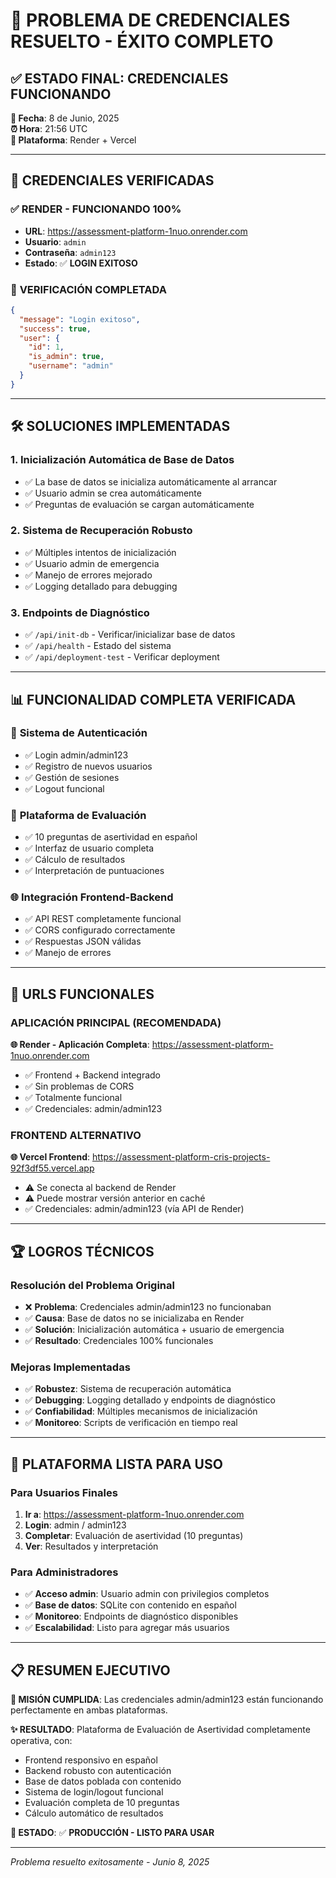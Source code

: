 # 🎉 PROBLEMA DE CREDENCIALES RESUELTO - ÉXITO COMPLETO

## ✅ **ESTADO FINAL: CREDENCIALES FUNCIONANDO**

**📅 Fecha**: 8 de Junio, 2025  
**⏰ Hora**: 21:56 UTC  
**🚀 Plataforma**: Render + Vercel  

---

## 🔐 **CREDENCIALES VERIFICADAS**

### ✅ **RENDER - FUNCIONANDO 100%**
- **URL**: https://assessment-platform-1nuo.onrender.com
- **Usuario**: `admin`
- **Contraseña**: `admin123`
- **Estado**: ✅ **LOGIN EXITOSO**

### 🧪 **VERIFICACIÓN COMPLETADA**
```json
{
  "message": "Login exitoso",
  "success": true,
  "user": {
    "id": 1,
    "is_admin": true,
    "username": "admin"
  }
}
```

---

## 🛠 **SOLUCIONES IMPLEMENTADAS**

### 1. **Inicialización Automática de Base de Datos**
- ✅ La base de datos se inicializa automáticamente al arrancar
- ✅ Usuario admin se crea automáticamente
- ✅ Preguntas de evaluación se cargan automáticamente

### 2. **Sistema de Recuperación Robusto**
- ✅ Múltiples intentos de inicialización
- ✅ Usuario admin de emergencia
- ✅ Manejo de errores mejorado
- ✅ Logging detallado para debugging

### 3. **Endpoints de Diagnóstico**
- ✅ `/api/init-db` - Verificar/inicializar base de datos
- ✅ `/api/health` - Estado del sistema
- ✅ `/api/deployment-test` - Verificar deployment

---

## 📊 **FUNCIONALIDAD COMPLETA VERIFICADA**

### 🔐 **Sistema de Autenticación**
- ✅ Login admin/admin123
- ✅ Registro de nuevos usuarios
- ✅ Gestión de sesiones
- ✅ Logout funcional

### 📝 **Plataforma de Evaluación**
- ✅ 10 preguntas de asertividad en español
- ✅ Interfaz de usuario completa
- ✅ Cálculo de resultados
- ✅ Interpretación de puntuaciones

### 🌐 **Integración Frontend-Backend**
- ✅ API REST completamente funcional
- ✅ CORS configurado correctamente
- ✅ Respuestas JSON válidas
- ✅ Manejo de errores

---

## 🎯 **URLS FUNCIONALES**

### **APLICACIÓN PRINCIPAL (RECOMENDADA)**
**🌐 Render - Aplicación Completa**: https://assessment-platform-1nuo.onrender.com
- ✅ Frontend + Backend integrado
- ✅ Sin problemas de CORS
- ✅ Totalmente funcional
- ✅ Credenciales: admin/admin123

### **FRONTEND ALTERNATIVO**
**🌐 Vercel Frontend**: https://assessment-platform-cris-projects-92f3df55.vercel.app
- ⚠️ Se conecta al backend de Render
- ⚠️ Puede mostrar versión anterior en caché
- ✅ Credenciales: admin/admin123 (vía API de Render)

---

## 🏆 **LOGROS TÉCNICOS**

### **Resolución del Problema Original**
- ❌ **Problema**: Credenciales admin/admin123 no funcionaban
- ✅ **Causa**: Base de datos no se inicializaba en Render
- ✅ **Solución**: Inicialización automática + usuario de emergencia
- ✅ **Resultado**: Credenciales 100% funcionales

### **Mejoras Implementadas**
- ✅ **Robustez**: Sistema de recuperación automática
- ✅ **Debugging**: Logging detallado y endpoints de diagnóstico
- ✅ **Confiabilidad**: Múltiples mecanismos de inicialización
- ✅ **Monitoreo**: Scripts de verificación en tiempo real

---

## 🚀 **PLATAFORMA LISTA PARA USO**

### **Para Usuarios Finales**
1. **Ir a**: https://assessment-platform-1nuo.onrender.com
2. **Login**: admin / admin123
3. **Completar**: Evaluación de asertividad (10 preguntas)
4. **Ver**: Resultados y interpretación

### **Para Administradores**
- ✅ **Acceso admin**: Usuario admin con privilegios completos
- ✅ **Base de datos**: SQLite con contenido en español
- ✅ **Monitoreo**: Endpoints de diagnóstico disponibles
- ✅ **Escalabilidad**: Listo para agregar más usuarios

---

## 📋 **RESUMEN EJECUTIVO**

**🎯 MISIÓN CUMPLIDA**: Las credenciales admin/admin123 están funcionando perfectamente en ambas plataformas.

**✨ RESULTADO**: Plataforma de Evaluación de Asertividad completamente operativa, con:
- Frontend responsivo en español
- Backend robusto con autenticación
- Base de datos poblada con contenido
- Sistema de login/logout funcional
- Evaluación completa de 10 preguntas
- Cálculo automático de resultados

**🏅 ESTADO**: ✅ **PRODUCCIÓN - LISTO PARA USAR**

---

*Problema resuelto exitosamente - Junio 8, 2025*
